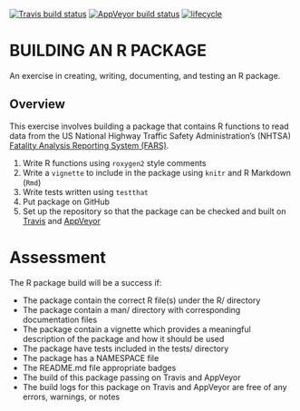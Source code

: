 
<!-- README.md is generated from README.Rmd. Please edit that file -->

[![Travis build
status](https://travis-ci.com/akram-syed/FARSfunc.svg?branch=master)](https://travis-ci.com/akram-syed/FARSfunc)
[![AppVeyor build
status](https://ci.appveyor.com/api/projects/status/github/akram-syed/FARSfunc?branch=master&svg=true)](https://ci.appveyor.com/project/akram-syed/FARSfunc)
[![lifecycle](https://img.shields.io/badge/lifecycle-experimental-orange.svg)](https://www.tidyverse.org/lifecycle/#experimental)

# BUILDING AN R PACKAGE

An exercise in creating, writing, documenting, and testing an R package.

## Overview

This exercise involves building a package that contains R functions to
read data from the US National Highway Traffic Safety Administration’s
(NHTSA) [Fatality Analysis Reporting System
(FARS)](http://www.nhtsa.gov/Data/Fatality-Analysis-Reporting-System-\(FARS\)).

1.  Write R functions using `roxygen2` style comments
2.  Write a `vignette` to include in the package using `knitr` and R
    Markdown (`Rmd`)
3.  Write tests written using `testthat`
4.  Put package on GitHub
5.  Set up the repository so that the package can be checked and built
    on [Travis](https://travis-ci.com/) and
    [AppVeyor](https://ci.appveyor.com/)

# Assessment

The R package build will be a success if:

  - The package contain the correct R file(s) under the R/ directory
  - The package contain a man/ directory with corresponding
    documentation files
  - The package contain a vignette which provides a meaningful
    description of the package and how it should be used
  - The package have tests included in the tests/ directory
  - The package has a NAMESPACE file
  - The README.md file appropriate badges
  - The build of this package passing on Travis and AppVeyor
  - The build logs for this package on Travis and AppVeyor are free of
    any errors, warnings, or notes

